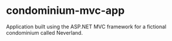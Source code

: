# condominium-mvc-app
Application built using the ASP.NET MVC framework for a fictional condominium called Neverland.
